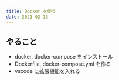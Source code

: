 ```yaml
---
title: Docker を使う
date: 2021-02-13
---
```


## やること
- docker, docker-compose をインストール
- Dockerfile, docker-compose.yml を作る
- vscode に拡張機能を入れる


